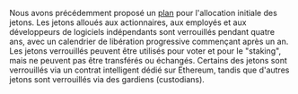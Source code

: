 Nous avons précédemment proposé un [plan](https://medium.com/starkware/part-3-starknet-token-design-5cc17af066c6) pour l'allocation initiale des jetons. Les jetons alloués aux actionnaires, aux employés et aux développeurs de logiciels indépendants sont verrouillés pendant quatre ans, avec un calendrier de libération progressive commençant après un an. Les jetons verrouillés peuvent être utilisés pour voter et pour le "staking", mais ne peuvent pas être transférés ou échangés. Certains des jetons sont verrouillés via un contrat intelligent dédié sur Ethereum, tandis que d'autres jetons sont verrouillés via des gardiens (custodians).